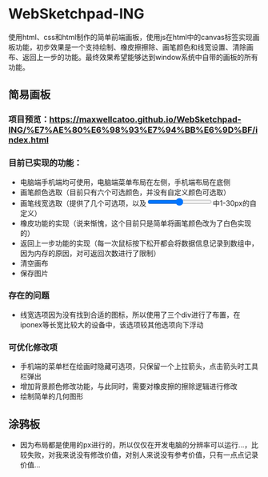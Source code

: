 # WebSketchpad-ING
使用html、css和html制作的简单前端画板，使用js在html中的canvas标签实现画板功能，初步效果是一个支持绘制、橡皮擦擦除、画笔颜色和线宽设置、清除画布、返回上一步的功能。最终效果希望能够达到window系统中自带的画板的所有功能。
## 简易画板
### 项目预览：https://maxwellcatoo.github.io/WebSketchpad-ING/%E7%AE%80%E6%98%93%E7%94%BB%E6%9D%BF/index.html
### 目前已实现的功能：
+ 电脑端手机端均可使用，电脑端菜单布局在左侧，手机端布局在底侧
+ 画笔颜色选取（目前只有六个可选颜色，并没有自定义颜色可选取）
+ 画笔线宽选取（提供了几个可选项，以及<input type=range>中1-30px的自定义）
+ 橡皮功能的实现（说来惭愧，这个目前只是简单将画笔颜色改为了白色实现的）
+ 返回上一步功能的实现（每一次鼠标按下松开都会将数据信息记录到数组中，因为内存的原因，对可返回次数进行了限制）
+ 清空画布
+ 保存图片

### 存在的问题
+ 线宽选项因为没有找到合适的图标，所以使用了三个div进行了布置，在iponex等长宽比较大的设备中，该选项较其他选项向下浮动

### 可优化修改项
+ 手机端的菜单栏在绘画时隐藏可选项，只保留一个上拉箭头，点击箭头时工具栏弹出
+ 增加背景颜色修改功能，与此同时，需要对橡皮擦的擦除逻辑进行修改
+ 绘制简单的几何图形

## 涂鸦板
+ 因为布局都是使用的px进行的，所以仅仅在开发电脑的分辨率可以运行...，比较失败，对我来说没有修改价值，对别人来说没有参考价值，只有一点点记录价值...
